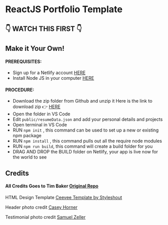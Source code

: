 # ReactJS Portfolio Template      

## 👇 WATCH THIS FIRST 👇
## 


## Make it Your Own!
#### PREREQUISITES:
- Sign up for a Netlify account <a href='https://www.netlify.com'>HERE</a>
- Install Node JS in your computer <a href='https://nodejs.org/en/'>HERE</a>
#### PROCEDURE:
- Download the zip folder from Github and unzip it
Here is the link to download zip 👉
<a href='https://github.com/Prian04/react-portfolio'>HERE</a>
- Open the folder in VS Code
- Edit <code>public/resumeData.json</code> and add your personal details and projects
- Open terminal in VS Code
- RUN <code>npm init</code> , this command can be used to set up a new or existing npm package
- RUN <code>npm install</code> , this command pulls out all the require node modules
- RUN <code>npm run build</code>, this command will create a build folder for you
- DRAG AND DROP the BUILD folder on Netlify, your app is live now for the world to see


## Credits

#### All Credits Goes to Tim Baker <a href='https://github.com/tbakerx/react-resume-template'>Original Repo</a>



HTML Design Template
<a href="https://www.styleshout.com/free-templates/ceevee/">Ceevee Template by Styleshout</a>

Header photo credit
<a href="https://unsplash.com/@mischievous_penguins?utm_medium=referral&amp;utm_campaign=photographer-credit&amp;utm_content=creditBadge">Casey Horner</a>

Testimonial photo credit
<a href="https://unsplash.com/@samuelzeller?utm_medium=referral&amp;utm_campaign=photographer-credit&amp;utm_content=creditBadge">Samuel Zeller</a>

